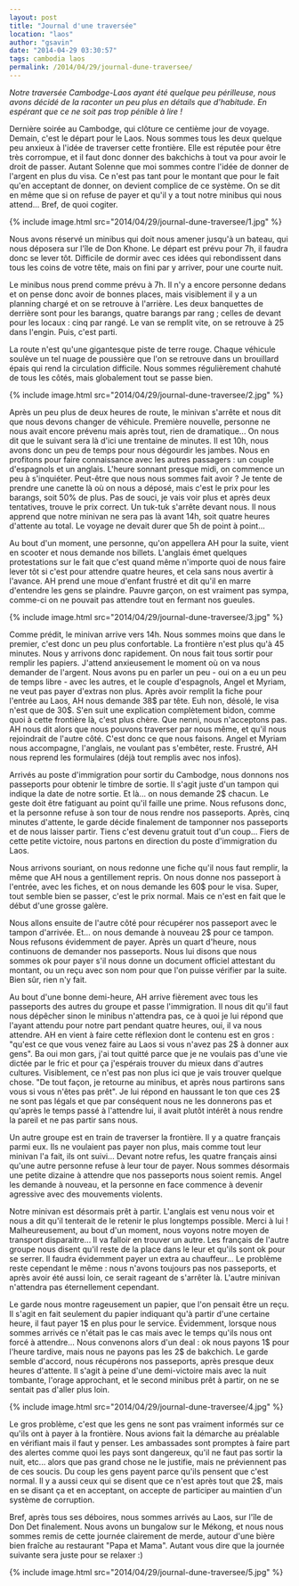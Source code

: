 ```yaml
---
layout: post
title: "Journal d'une traversée"
location: "laos"
author: "gsavin"
date: "2014-04-29 03:30:57"
tags: cambodia laos
permalink: /2014/04/29/journal-dune-traversee/
---
```

<span style="font-style: italic;">Notre traversée Cambodge-Laos ayant été quelque peu périlleuse, nous avons décidé de la raconter un peu plus en détails que d'habitude. En espérant que ce ne soit pas trop pénible à lire !</span>

Dernière soirée au Cambodge, qui clôture ce centième jour de voyage. Demain, c'est le départ pour le Laos. Nous sommes tous les deux quelque peu anxieux à l'idée de traverser cette frontière. Elle est réputée pour être très corrompue, et il faut donc donner des bakchichs à tout va pour avoir le droit de passer. Autant Solenne que moi sommes contre l'idée de donner de l'argent en plus du visa. Ce n'est pas tant pour le montant que pour le fait qu'en acceptant de donner, on devient complice de ce système. On se dit en même que si on refuse de payer et qu'il y a tout notre minibus qui nous attend... Bref, de quoi cogiter.

{% include image.html src="2014/04/29/journal-dune-traversee/1.jpg" %}

Nous avons réservé un minibus qui doit nous amener jusqu'à un bateau, qui nous déposera sur l'île de Don Khone. Le départ est prévu pour 7h, il faudra donc se lever tôt. Difficile de dormir avec ces idées qui rebondissent dans tous les coins de votre tête, mais on fini par y arriver, pour une courte nuit.

Le minibus nous prend comme prévu à 7h. Il n'y a encore personne dedans et on pense donc avoir de bonnes places, mais visiblement il y a un planning chargé et on se retrouve à l'arrière. Les deux banquettes de derrière sont pour les barangs, quatre barangs par rang ; celles de devant pour les locaux : cinq par rangé. Le van se remplit vite, on se retrouve à 25 dans l'engin. Puis, c'est parti.

La route n'est qu'une gigantesque piste de terre rouge. Chaque véhicule soulève un tel nuage de poussière que l'on se retrouve dans un brouillard épais qui rend la circulation difficile. Nous sommes régulièrement chahuté de tous les côtés, mais globalement tout se passe bien.

{% include image.html src="2014/04/29/journal-dune-traversee/2.jpg" %}

Après un peu plus de deux heures de route, le minivan s'arrête et nous dit que nous devons changer de véhicule. Première nouvelle, personne ne nous avait encore prévenu mais après tout, rien de dramatique... On nous dit que le suivant sera là d'ici une trentaine de minutes. Il est 10h, nous avons donc un peu de temps pour nous dégourdir les jambes. Nous en profitons pour faire connaissance avec les autres passagers : un couple d'espagnols et un anglais. L'heure sonnant presque midi, on commence un peu à s'inquiéter. Peut-être que nous nous sommes fait avoir ? Je tente de prendre une canette là où on nous a déposé, mais c'est le prix pour les barangs, soit 50% de plus. Pas de souci, je vais voir plus et après deux tentatives, trouve le prix correct. Un tuk-tuk s'arrête devant nous. Il nous apprend que notre minivan ne sera pas là avant 14h, soit quatre heures d'attente au total. Le voyage ne devait durer que 5h de point à point...

Au bout d'un moment, une personne, qu'on appellera AH pour la suite, vient en scooter et nous demande nos billets. L'anglais émet quelques protestations sur le fait que c'est quand même n'importe quoi de nous faire lever tôt si c'est pour attendre quatre heures, et cela sans nous avertir à l'avance. AH prend une moue d'enfant frustré et dit qu'il en marre d'entendre les gens se plaindre. Pauvre garçon, on est vraiment pas sympa, comme-ci on ne pouvait pas attendre tout en fermant nos gueules.

{% include image.html src="2014/04/29/journal-dune-traversee/3.jpg" %}

Comme prédit, le minivan arrive vers 14h. Nous sommes moins que dans le premier, c'est donc un peu plus confortable. La frontière n'est plus qu'à 45 minutes. Nous y arrivons donc rapidement. On nous fait tous sortir pour remplir les papiers. J'attend anxieusement le moment où on va nous demander de l'argent. Nous avons pu en parler un peu - oui on a eu un peu de temps libre - avec les autres, et le couple d'espagnols, Angel et Myriam, ne veut pas payer d'extras non plus. Après avoir remplit la fiche pour l'entrée au Laos, AH nous demande 38$ par tête. Euh non, désolé, le visa n'est que de 30$. S'en suit une explication complètement bidon, comme quoi à cette frontière là, c'est plus chère. Que nenni, nous n'acceptons pas. AH nous dit alors que nous pouvons traverser par nous même, et qu'il nous rejoindrait de l'autre côté. C'est donc ce que nous faisons. Angel et Myriam nous accompagne, l'anglais, ne voulant pas s'embêter, reste. Frustré, AH nous reprend les formulaires (déjà tout remplis avec nos infos).

Arrivés au poste d'immigration pour sortir du Cambodge, nous donnons nos passeports pour obtenir le timbre de sortie. Il s'agit juste d'un tampon qui indique la date de notre sortie. Et là... on nous demande 2$ chacun. Le geste doit être fatiguant au point qu'il faille une prime. Nous refusons donc, et la personne refuse à son tour de nous rendre nos passeports. Après, cinq minutes d'attente, le garde décide finalement de tamponner nos passeports et de nous laisser partir. Tiens c'est devenu gratuit tout d'un coup... Fiers de cette petite victoire, nous partons en direction du poste d'immigration du Laos.

Nous arrivons souriant, on nous redonne une fiche qu'il nous faut remplir, la même que AH nous a gentillement repris. On nous donne nos passeport à l'entrée, avec les fiches, et on nous demande les 60$ pour le visa. Super, tout semble bien se passer, c'est le prix normal. Mais ce n'est en fait que le début d'une grosse galère.

Nous allons ensuite de l'autre côté pour récupérer nos passeport avec le tampon d'arrivée. Et... on nous demande à nouveau 2$ pour ce tampon. Nous refusons évidemment de payer. Après un quart d'heure, nous continuons de demander nos passeports. Nous lui disons que nous sommes ok pour payer s'il nous donne un document officiel attestant du montant, ou un reçu avec son nom pour que l'on puisse vérifier par la suite. Bien sûr, rien n'y fait.

Au bout d'une bonne demi-heure, AH arrive fièrement avec tous les passeports des autres du groupe et passe l'immigration. Il nous dit qu'il faut nous dépêcher sinon le minibus n'attendra pas, ce à quoi je lui répond que l'ayant attendu pour notre part pendant quatre heures, oui, il va nous attendre.
AH en vient à faire cette réflexion dont le contenu est en gros : "qu'est ce que vous venez faire au Laos si vous n'avez pas 2$ à donner aux gens". Ba oui mon gars, j'ai tout quitté parce que je ne voulais pas d'une vie dictée par le fric et pour ça j'espérais trouver du mieux dans d'autres cultures. Visiblement, ce n'est pas non plus ici que je vais trouver quelque chose. "De tout façon, je retourne au minibus, et après nous partirons sans vous si vous n'êtes pas prêt". Je lui répond en haussant le ton que ces 2$ ne sont pas légals et que par conséquent nous ne les donnerons pas et qu'après le temps passé à l'attendre lui, il avait plutôt intérêt à nous rendre la pareil et ne pas partir sans nous.

Un autre groupe est en train de traverser la frontière. Il y a quatre français parmi eux. Ils ne voulaient pas payer non plus, mais comme tout leur minivan l'a fait, ils ont suivi... Devant notre refus, les quatre français ainsi qu'une autre personne refuse à leur tour de payer. Nous sommes désormais une petite dizaine à attendre que nos passeports nous soient remis. Angel les demande à nouveau, et la personne en face commence à devenir agressive avec des mouvements violents.

Notre minivan est désormais prêt à partir. L'anglais est venu nous voir et nous a dit qu'il tenterait de le retenir le plus longtemps possible. Merci à lui ! Malheureusement, au bout d'un moment, nous voyons notre moyen de transport disparaitre... Il va falloir en trouver un autre. Les français de l'autre groupe nous disent qu'il reste de la place dans le leur et qu'ils sont ok pour se serrer. Il faudra évidemment payer un extra au chauffeur... Le problème reste cependant le même : nous n'avons toujours pas nos passeports, et après avoir été aussi loin, ce serait rageant de s'arrêter là. L'autre minivan n'attendra pas éternellement cependant.

Le garde nous montre rageusement un papier, que l'on pensait être un reçu. Il s'agit en fait seulement du papier indiquant qu'à partir d'une certaine heure, il faut payer 1$ en plus pour le service. Évidemment, lorsque nous sommes arrivés ce n'était pas le cas mais avec le temps qu'ils nous ont forcé à attendre... Nous convenons alors d'un deal : ok nous payons 1$ pour l'heure tardive, mais nous ne payons pas les 2$ de bakchich. Le garde semble d'accord, nous récupérons nos passeports, après presque deux heures d'attente. Il s'agit à peine d'une demi-victoire mais avec la nuit tombante, l'orage approchant, et le second minibus prêt à partir, on ne se sentait pas d'aller plus loin.

{% include image.html src="2014/04/29/journal-dune-traversee/4.jpg" %}

Le gros problème, c'est que les gens ne sont pas vraiment informés sur ce qu'ils ont à payer à la frontière. Nous avions fait la démarche au préalable en vérifiant mais il faut y penser. Les ambassades sont promptes à faire part des alertes comme quoi les pays sont dangereux, qu'il ne faut pas sortir la nuit, etc... alors que pas grand chose ne le justifie, mais ne préviennent pas de ces soucis. Du coup les gens payent parce qu'ils pensent que c'est normal. Il y a aussi ceux qui se disent que ce n'est après tout que 2$, mais en se disant ça et en acceptant, on accepte de participer au maintien d'un système de corruption.

Bref, après tous ses déboires, nous sommes arrivés au Laos, sur l'île de Don Det finalement. Nous avons un bungalow sur le Mékong, et nous nous sommes remis de cette journée clairement de merde, autour d'une bière bien fraîche au restaurant "Papa et Mama". Autant vous dire que la journée suivante sera juste pour se relaxer :)

{% include image.html src="2014/04/29/journal-dune-traversee/5.jpg" %}
